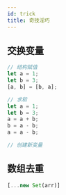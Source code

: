 ```yaml
---
id: trick
title: 奇技淫巧
---
```


## 交换变量

```js
// 结构赋值
let a = 1;
let b = 3;
[a, b] = [b, a];

// 求和
let a = 1;
let b = 3;
a = a + b;
b = a - b;
a = a - b;

// 创建新变量
```

## 数组去重

```js
[...new Set(arr)]
```
